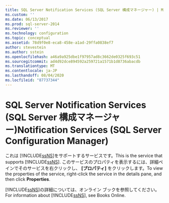 ```yaml
---
title: SQL Server Notification Services (SQL Server 構成マネージャー) | Microsoft Docs
ms.custom: ''
ms.date: 06/13/2017
ms.prod: sql-server-2014
ms.reviewer: ''
ms.technology: configuration
ms.topic: conceptual
ms.assetid: 78d9f0e8-eca8-458e-a1ad-29ffa0838ef7
author: stevestein
ms.author: sstein
ms.openlocfilehash: a46a9a925dbe1f97957ad8c3662de0325f693c51
ms.sourcegitcommit: ad4d92dce894592a259721a1571b1d8736abacdb
ms.translationtype: MT
ms.contentlocale: ja-JP
ms.lasthandoff: 08/04/2020
ms.locfileid: "87737344"
---
```

# <a name="notification-services-sql-server-configuration-manager"></a><span data-ttu-id="2f414-102">SQL Server Notification Services (SQL Server 構成マネージャー)</span><span class="sxs-lookup"><span data-stu-id="2f414-102">Notification Services (SQL Server Configuration Manager)</span></span>
  <span data-ttu-id="2f414-103">これは [!INCLUDE[ssNS](../../includes/ssns-md.md)]をサポートするサービスです。</span><span class="sxs-lookup"><span data-stu-id="2f414-103">This is the service that supports [!INCLUDE[ssNS](../../includes/ssns-md.md)].</span></span> <span data-ttu-id="2f414-104">このサービスのプロパティを表示するには、詳細ペインでそのサービスを右クリックし、 **[プロパティ]** をクリックします。</span><span class="sxs-lookup"><span data-stu-id="2f414-104">To view the properties of the service, right-click the service in the details pane, and then click **Properties**.</span></span>  
  
 <span data-ttu-id="2f414-105">[!INCLUDE[ssNS](../../includes/ssns-md.md)]の詳細については、オンライン ブックを参照してください。</span><span class="sxs-lookup"><span data-stu-id="2f414-105">For information about [!INCLUDE[ssNS](../../includes/ssns-md.md)], see Books Online.</span></span>  
  
  

